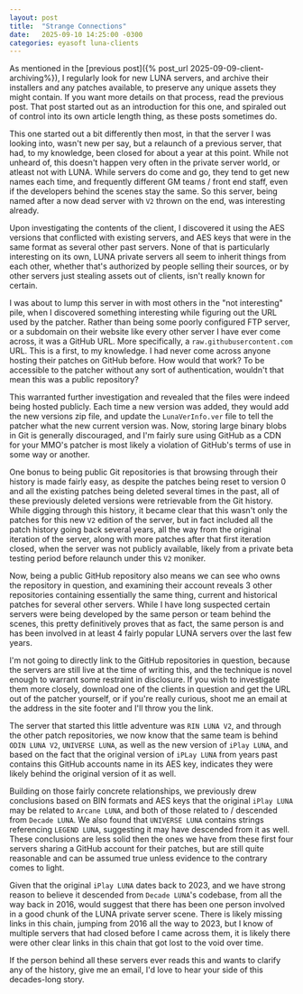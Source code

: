 ```yaml
---
layout: post
title:  "Strange Connections"
date:   2025-09-10 14:25:00 -0300
categories: eyasoft luna-clients
---
```

As mentioned in the [previous post]({% post_url 2025-09-09-client-archiving%}), I regularly look for new LUNA servers, and archive their installers and any patches available, to preserve any unique assets they might contain. If you want more details on that process, read the previous post. That post started out as an introduction for this one, and spiraled out of control into its own article length thing, as these posts sometimes do.

This one started out a bit differently then most, in that the server I was looking into, wasn't new per say, but a relaunch of a previous server, that had, to my knowledge, been closed for about a year at this point. While not unheard of, this doesn't happen very often in the private server world, or atleast not with LUNA. While servers do come and go, they tend to get new names each time, and frequently different GM teams / front end staff, even if the developers behind the scenes stay the same. So this server, being named after a now dead server with `V2` thrown on the end, was interesting already.

Upon investigating the contents of the client, I discovered it using the AES versions that conflicted with existing servers, and AES keys that were in the same format as several other past servers. None of that is particularly interesting on its own, LUNA private servers all seem to inherit things from each other, whether that's authorized by people selling their sources, or by other servers just stealing assets out of clients, isn't really known for certain.

I was about to lump this server in with most others in the "not interesting" pile, when I discovered something interesting while figuring out the URL used by the patcher. Rather than being some poorly configured FTP server, or a subdomain on their website like every other server I have ever come across, it was a GitHub URL. More specifically, a `raw.githubusercontent.com` URL. This is a first, to my knowledge. I had never come across anyone hosting their patches on GitHub before. How would that work? To be accessible to the patcher without any sort of authentication, wouldn't that mean this was a public repository?

This warranted further investigation and revealed that the files were indeed being hosted publicly. Each time a new version was added, they would add the new versions zip file, and update the `LunaVerInfo.ver` file to tell the patcher what the new current version was. Now, storing large binary blobs in Git is generally discouraged, and I'm fairly sure using GitHub as a CDN for your MMO's patcher is most likely a violation of GitHub's terms of use in some way or another.

One bonus to being public Git repositories is that browsing through their history is made fairly easy, as despite the patches being reset to version 0 and all the existing patches being deleted several times in the past, all of these previously deleted versions were retrievable from the Git history. While digging through this history, it became clear that this wasn't only the patches for this new `V2` edition of the server, but in fact included all the patch history going back several years, all the way from the original iteration of the server, along with more patches after that first iteration closed, when the server was not publicly available, likely from a private beta testing period before relaunch under this `V2` moniker.

Now, being a public GitHub repository also means we can see who owns the repository in question, and examining their account reveals 3 other repositories containing essentially the same thing, current and historical patches for several other servers. While I have long suspected certain servers were being developed by the same person or team behind the scenes, this pretty definitively proves that as fact, the same person is and has been involved in at least 4 fairly popular LUNA servers over the last few years.

I'm not going to directly link to the GitHub repositories in question, because the servers are still live at the time of writing this, and the technique is novel enough to warrant some restraint in disclosure. If you wish to investigate them more closely, download one of the clients in question and get the URL out of the patcher yourself, or if you're really curious, shoot me an email at the address in the site footer and I'll throw you the link.

The server that started this little adventure was `RIN LUNA V2`, and through the other patch repositories, we now know that the same team is behind `ODIN LUNA V2`, `UNIVERSE LUNA`, as well as the new version of `iPlay LUNA`, and based on the fact that the original version of `iPLay LUNA` from years past contains this GitHub accounts name in its AES key, indicates they were likely behind the original version of it as well.

Building on those fairly concrete relationships, we previously drew conclusions based on BIN formats and AES keys that the original `iPlay LUNA` may be related to `Arcane LUNA`, and both of those related to / descended from `Decade LUNA`. We also found that `UNIVERSE LUNA` contains strings referencing `LEGEND LUNA`, suggesting it may have descended from it as well. These conclusions are less solid then the ones we have from these first four servers sharing a GitHub account for their patches, but are still quite reasonable and can be assumed true unless evidence to the contrary comes to light.

Given that the original `iPlay LUNA` dates back to 2023, and we have strong reason to believe it descended from `Decade LUNA`'s codebase, from all the way back in 2016, would suggest that there has been one person involved in a good chunk of the LUNA private server scene. There is likely missing links in this chain, jumping from 2016 all the way to 2023, but I know of multiple servers that had closed before I came across them, it is likely there were other clear links in this chain that got lost to the void over time.

If the person behind all these servers ever reads this and wants to clarify any of the history, give me an email, I'd love to hear your side of this decades-long story.